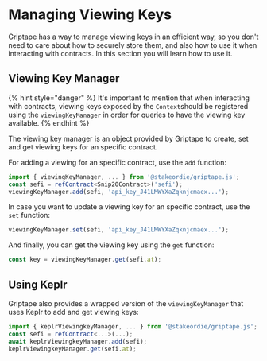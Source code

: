 # Managing Viewing Keys

Griptape has a way to manage viewing keys in an efficient way, so you don't need to care about how to securely store them, and also how to use it when interacting with contracts. In this section you will learn how to use it.

## Viewing Key Manager

{% hint style="danger" %}
It's important to mention that when interacting with contracts, viewing keys exposed by the `Context`should be registered using the `viewingKeyManager` in order for queries to have the viewing key available.
{% endhint %}

The viewing key manager is an object provided by Griptape to create, set and get viewing keys for an specific contract.

For adding a viewing for an specific contract, use the `add` function:

```typescript
import { viewingKeyManager, ... } from '@stakeordie/griptape.js';
const sefi = refContract<Snip20Contract>('sefi');
viewingKeyManager.add(sefi, 'api_key_J41LMWYXaZqknjcmaex...');
```

In case you want to update a viewing key for an specific contract, use the `set` function:

```typescript
viewingKeyManager.set(sefi, 'api_key_J41LMWYXaZqknjcmaex...');
```

And finally, you can get the viewing key using the `get` function:

```typescript
const key = viewingKeyManager.get(sefi.at);
```

## Using Keplr

Griptape also provides a wrapped version of the `viewingKeyManager` that uses Keplr to add and get viewing keys:

```typescript
import { keplrViewingkeyManager, ... } from '@stakeordie/griptape.js';
const sefi = refContract<...>(...);
await keplrViewingkeyManager.add(sefi);
keplrViewingkeyManager.get(sefi.at);
```
